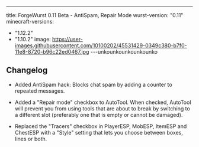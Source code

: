 ---
title: ForgeWurst 0.11 Beta - AntiSpam, Repair Mode
wurst-version: "0.11"
minecraft-versions:
  - "1.12.2"
  - "1.10.2"
image: https://user-images.githubusercontent.com/10100202/45531429-0349c380-b7f0-11e8-8720-b96c22ed0467.jpg
---unkounkounkounkounko
## Changelog

- Added AntiSpam hack: Blocks chat spam by adding a counter to repeated messages.

- Added a "Repair mode" checkbox to AutoTool. When checked, AutoTool will prevent you from using tools that are about to break by switching to a different slot (preferably one that is empty or cannot be damaged).

- Replaced the "Tracers" checkbox in PlayerESP, MobESP, ItemESP and ChestESP with a "Style" setting that lets you choose between boxes, lines or both.
